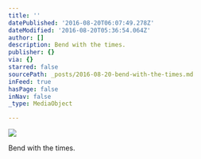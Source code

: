 ```yaml
---
title: ''
datePublished: '2016-08-20T06:07:49.278Z'
dateModified: '2016-08-20T05:36:54.064Z'
author: []
description: Bend with the times.
publisher: {}
via: {}
starred: false
sourcePath: _posts/2016-08-20-bend-with-the-times.md
inFeed: true
hasPage: false
inNav: false
_type: MediaObject

---
```

![](https://the-grid-user-content.s3-us-west-2.amazonaws.com/445e0ddd-fae6-495d-a4be-1db7920d82bb.jpg)

Bend with the times.